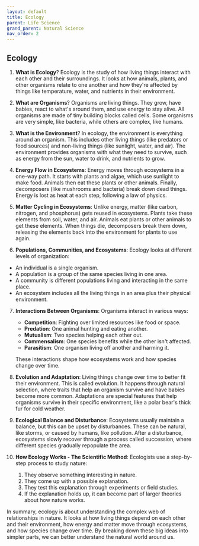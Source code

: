 ```yaml
---
layout: default
title: Ecology
parent: Life Science
grand_parent: Natural Science
nav_order: 2
---
```


## Ecology

1. **What is Ecology**? Ecology is the study of how living things interact with each other and their surroundings. It looks at how animals, plants, and other organisms relate to one another and how they're affected by things like temperature, water, and nutrients in their environment.

2. **What are Organisms**? Organisms are living things. They grow, have babies, react to what's around them, and use energy to stay alive. All organisms are made of tiny building blocks called cells. Some organisms are very simple, like bacteria, while others are complex, like humans.

3. **What is the Environment**? In ecology, the environment is everything around an organism. This includes other living things (like predators or food sources) and non-living things (like sunlight, water, and air). The environment provides organisms with what they need to survive, such as energy from the sun, water to drink, and nutrients to grow.

4. **Energy Flow in Ecosystems**: Energy moves through ecosystems in a one-way path. It starts with plants and algae, which use sunlight to make food. Animals then eat these plants or other animals. Finally, decomposers (like mushrooms and bacteria) break down dead things. Energy is lost as heat at each step, following a law of physics.

5. **Matter Cycling in Ecosystems**: Unlike energy, matter (like carbon, nitrogen, and phosphorus) gets reused in ecosystems. Plants take these elements from soil, water, and air. Animals eat plants or other animals to get these elements. When things die, decomposers break them down, releasing the elements back into the environment for plants to use again.

6. **Populations, Communities, and Ecosystems**: Ecology looks at different levels of organization:
- An individual is a single organism.
- A population is a group of the same species living in one area.
- A community is different populations living and interacting in the same place.
- An ecosystem includes all the living things in an area plus their physical environment.

7. **Interactions Between Organisms**: Organisms interact in various ways:
    - **Competition**: Fighting over limited resources like food or space.
    - **Predation**: One animal hunting and eating another.
    - **Mutualism**: Two species helping each other out.
    - **Commensalism**: One species benefits while the other isn't affected.
    - **Parasitism**: One organism living off another and harming it.
   
    These interactions shape how ecosystems work and how species change over time.

8. **Evolution and Adaptation**: Living things change over time to better fit their environment. This is called evolution. It happens through natural selection, where traits that help an organism survive and have babies become more common. Adaptations are special features that help organisms survive in their specific environment, like a polar bear's thick fur for cold weather.

9. **Ecological Balance and Disturbance**: Ecosystems usually maintain a balance, but this can be upset by disturbances. These can be natural, like storms, or caused by humans, like pollution. After a disturbance, ecosystems slowly recover through a process called succession, where different species gradually repopulate the area.

10. **How Ecology Works - The Scientific Method**: Ecologists use a step-by-step process to study nature:
    1. They observe something interesting in nature.
    2. They come up with a possible explanation.
    3. They test this explanation through experiments or field studies.
    4. If the explanation holds up, it can become part of larger theories about how nature works.

In summary, ecology is about understanding the complex web of relationships in nature. It looks at how living things depend on each other and their environment, how energy and matter move through ecosystems, and how species change over time. By breaking down these big ideas into simpler parts, we can better understand the natural world around us.
